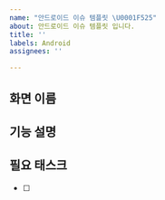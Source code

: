 ```yaml
---
name: "안드로이드 이슈 템플릿 \U0001F525"
about: 안드로이드 이슈 템플릿 입니다.
title: ''
labels: Android
assignees: ''

---
```


## 화면 이름


## 기능 설명


## 필요 태스크
- [ ]
